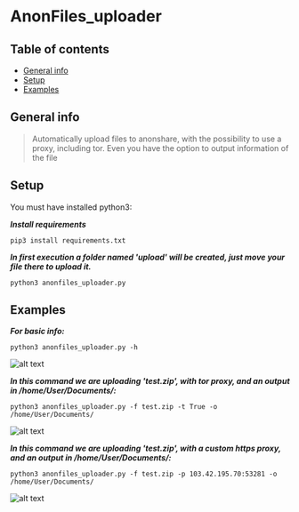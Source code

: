 # AnonFiles_uploader


## Table of contents
* [General info](#general-info)
* [Setup](#setup)
* [Examples](#Examples)



## General info
>Automatically upload files to anonshare, with the possibility to use a proxy, including tor. 
Even you have the option to output information of the file




## Setup
You must have installed python3:

***Install requirements***

`pip3 install requirements.txt`

***In first execution a folder named 'upload' will be created, just move your file there to upload it.***

`python3 anonfiles_uploader.py`





## Examples

***For basic info:***

`python3 anonfiles_uploader.py -h`

![alt text](https://i.imgur.com/tCbVFbE.png)


***In this command we are uploading 'test.zip', with tor proxy, and an output in /home/User/Documents/:***

`python3 anonfiles_uploader.py -f test.zip -t True -o /home/User/Documents/`

![alt text](https://i.imgur.com/7fkB0ce.jpeg)


***In this command we are uploading 'test.zip', with a custom https proxy, and an output in /home/User/Documents/:***

`python3 anonfiles_uploader.py -f test.zip -p 103.42.195.70:53281 -o /home/User/Documents/`

![alt text](https://i.imgur.com/g2urSOA.jpeg)




